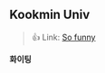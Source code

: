## Kookmin Univ
> :+1: Link: [So funny][googlelink]

[googlelink]: https://velog.io/@kimkj38/%EB%85%BC%EB%AC%B8-%EB%A6%AC%EB%B7%B0-FCN-Fully-Convolutional-Networks-for-Semantic-Segmentation

**화이팅**
